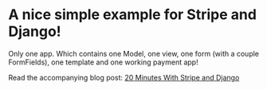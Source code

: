 # A nice simple example for Stripe and Django!

Only one app. Which contains one Model, one view, one form (with a couple FormFields), one template and one working payment app!

Read the accompanying blog post: [20 Minutes With Stripe and Django](http://bryanhelmig.com/20-minutes-with-stripe-and-django/)